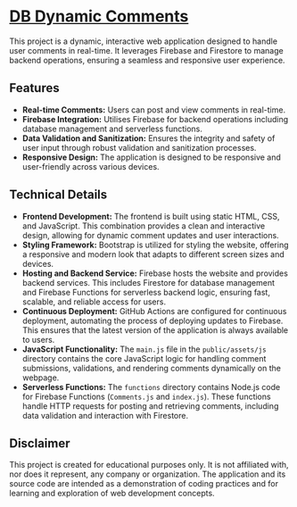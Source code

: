 # [DB Dynamic Comments](https://db-dynamic-comments.web.app/)

This project is a dynamic, interactive web application designed to handle user comments in real-time. It leverages
Firebase and Firestore to manage backend operations, ensuring a seamless and responsive user experience.

## Features

- **Real-time Comments:** Users can post and view comments in real-time.
- **Firebase Integration:** Utilises Firebase for backend operations including database management and serverless
  functions.
- **Data Validation and Sanitization:** Ensures the integrity and safety of user input through robust validation and
  sanitization processes.
- **Responsive Design:** The application is designed to be responsive and user-friendly across various devices.

## Technical Details

- **Frontend Development:** The frontend is built using static HTML, CSS, and JavaScript. This combination provides a
  clean
  and interactive design, allowing for dynamic comment updates and user interactions.
- **Styling Framework:** Bootstrap is utilized for styling the website, offering a responsive and modern look that
  adapts to
  different screen sizes and devices.
- **Hosting and Backend Service:** Firebase hosts the website and provides backend services. This includes Firestore for
  database management and Firebase Functions for serverless backend logic, ensuring fast, scalable, and reliable access
  for users.
- **Continuous Deployment:** GitHub Actions are configured for continuous deployment, automating the process of
  deploying
  updates to Firebase. This ensures that the latest version of the application is always available to users.
- **JavaScript Functionality:** The `main.js` file in the `public/assets/js` directory contains the core JavaScript
  logic
  for handling comment submissions, validations, and rendering comments dynamically on the webpage.
- **Serverless Functions:** The `functions` directory contains Node.js code for Firebase Functions (`Comments.js`
  and `index.js`). These functions handle HTTP requests for posting and retrieving comments, including data validation
  and interaction with Firestore.

## Disclaimer

This project is created for educational purposes only. It is not affiliated with, nor does it represent, any company or
organization. The application and its source code are intended as a demonstration of coding practices and for learning
and exploration of web development concepts.